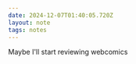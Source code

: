 ```yaml
---
date: 2024-12-07T01:40:05.720Z
layout: note
tags: notes
---
```

Maybe I'll start reviewing webcomics
